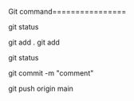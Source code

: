 Git command================

git status

git add .
git add

git status

git commit -m "comment"

git push origin main

